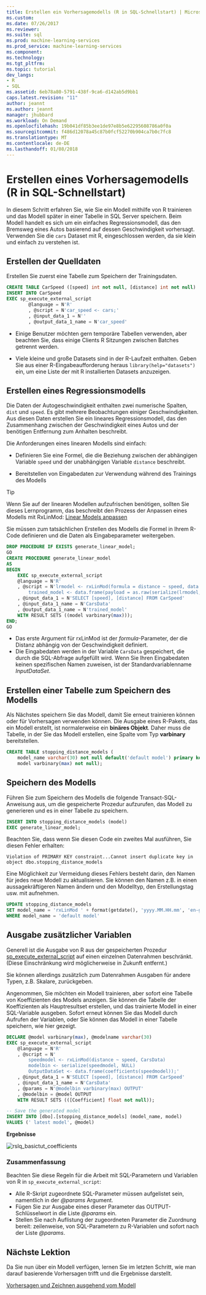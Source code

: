 ```yaml
---
title: Erstellen ein Vorhersagemodells (R in SQL-Schnellstart) | Microsoft Docs
ms.custom: 
ms.date: 07/26/2017
ms.reviewer: 
ms.suite: sql
ms.prod: machine-learning-services
ms.prod_service: machine-learning-services
ms.component: 
ms.technology: 
ms.tgt_pltfrm: 
ms.topic: tutorial
dev_langs:
- R
- SQL
ms.assetid: 6eb78a80-5791-438f-9ca6-d142ab5d9bb1
caps.latest.revision: "11"
author: jeannt
ms.author: jeannt
manager: jhubbard
ms.workload: On Demand
ms.openlocfilehash: 19b041df85b3ee1de97e8b5e62295608786a0f0a
ms.sourcegitcommit: f486d12078a45c87b0fcf52270b904ca7b0c7fc8
ms.translationtype: MT
ms.contentlocale: de-DE
ms.lasthandoff: 01/08/2018
---
```

# <a name="create-a-predictive-model-r-in-sql-quickstart"></a>Erstellen eines Vorhersagemodells (R in SQL-Schnellstart)

In diesem Schritt erfahren Sie, wie Sie ein Modell mithilfe von R trainieren und das Modell später in einer Tabelle in SQL Server speichern. Beim Modell handelt es sich um ein einfaches Regressionsmodell, das den Bremsweg eines Autos basierend auf dessen Geschwindigkeit vorhersagt. Verwenden Sie die `cars` Dataset mit R, eingeschlossen werden, da sie klein und einfach zu verstehen ist.

## <a name="create-the-source-data"></a>Erstellen der Quelldaten

Erstellen Sie zuerst eine Tabelle zum Speichern der Trainingsdaten.

```sql
CREATE TABLE CarSpeed ([speed] int not null, [distance] int not null)
INSERT INTO CarSpeed
EXEC sp_execute_external_script
        @language = N'R'
        , @script = N'car_speed <- cars;'
        , @input_data_1 = N''
        , @output_data_1_name = N'car_speed'
```

+ Einige Benutzer möchten gern temporäre Tabellen verwenden, aber beachten Sie, dass einige Clients R Sitzungen zwischen Batches getrennt werden.

+ Viele kleine und große Datasets sind in der R-Laufzeit enthalten. Geben Sie aus einer R-Eingabeaufforderung heraus `library(help="datasets")` ein, um eine Liste der mit R installierten Datasets anzuzeigen.

## <a name="create-a-regression-model"></a>Erstellen eines Regressionsmodells

Die Daten der Autogeschwindigkeit enthalten zwei numerische Spalten, `dist` und `speed`. Es gibt mehrere Beobachtungen einiger Geschwindigkeiten. Aus diesen Daten erstellen Sie ein lineares Regressionsmodell, das den Zusammenhang zwischen der Geschwindigkeit eines Autos und der benötigen Entfernung zum Anhalten beschreibt.

Die Anforderungen eines linearen Modells sind einfach:

+ Definieren Sie eine Formel, die die Beziehung zwischen der abhängigen Variable `speed` und der unabhängigen Variable `distance` beschreibt.

+ Bereitstellen von Eingabedaten zur Verwendung während des Trainings des Modells

> [!TIP]
> Wenn Sie auf der linearen Modellen aufzufrischen benötigen, sollten Sie dieses Lernprogramm, das beschreibt den Prozess der Anpassen eines Modells mit RxLinMod: [Linear Models anpassen](https://docs.microsoft.com/r-server/r/how-to-revoscaler-linear-model)

Sie müssen zum tatsächlichen Erstellen des Modells die Formel in Ihrem R-Code definieren und die Daten als Eingabeparameter weitergeben.

```sql
DROP PROCEDURE IF EXISTS generate_linear_model;
GO
CREATE PROCEDURE generate_linear_model
AS
BEGIN
    EXEC sp_execute_external_script
    @language = N'R'
    , @script = N'lrmodel <- rxLinMod(formula = distance ~ speed, data = CarsData);
        trained_model <- data.frame(payload = as.raw(serialize(lrmodel, connection=NULL)));'
    , @input_data_1 = N'SELECT [speed], [distance] FROM CarSpeed'
    , @input_data_1_name = N'CarsData'
    , @output_data_1_name = N'trained_model'
    WITH RESULT SETS ((model varbinary(max)));
END;
GO
```

+ Das erste Argument für rxLinMod ist der *formula*-Parameter, der die Distanz abhängig von der Geschwindigkeit definiert.
+ Die Eingabedaten werden in der Variable `CarsData` gespeichert, die durch die SQL-Abfrage aufgefüllt wird. Wenn Sie Ihren Eingabedaten keinen spezifischen Namen zuweisen, ist der Standardvariablenname _InputDataSet_.

## <a name="create-a-table-for-storing-the-model"></a>Erstellen einer Tabelle zum Speichern des Modells

Als Nächstes speichern Sie das Modell, damit Sie erneut trainieren können oder für Vorhersagen verwenden können. Die Ausgabe eines R-Pakets, das ein Modell erstellt, ist normalerweise ein **binäres Objekt**. Daher muss die Tabelle, in der Sie das Modell erstellen, eine Spalte vom Typ **varbinary** bereitstellen.

```sql
CREATE TABLE stopping_distance_models (
    model_name varchar(30) not null default('default model') primary key,
    model varbinary(max) not null);
```

## <a name="save-the-model"></a>Speichern des Modells

Führen Sie zum Speichern des Modells die folgende Transact-SQL-Anweisung aus, um die gespeicherte Prozedur aufzurufen, das Modell zu generieren und es in einer Tabelle zu speichern.

```sql
INSERT INTO stopping_distance_models (model)
EXEC generate_linear_model;
```

Beachten Sie, dass wenn Sie diesen Code ein zweites Mal ausführen, Sie diesen Fehler erhalten:

```
Violation of PRIMARY KEY constraint...Cannot insert duplicate key in object dbo.stopping_distance_models
```

Eine Möglichkeit zur Vermeidung dieses Fehlers besteht darin, den Namen für jedes neue Modell zu aktualisieren. Sie können den Namen z.B. in einen aussagekräftigeren Namen ändern und den Modelltyp, den Erstellungstag usw. mit aufnehmen.

```sql
UPDATE stopping_distance_models
SET model_name = 'rxLinMod ' + format(getdate(), 'yyyy.MM.HH.mm', 'en-gb')
WHERE model_name = 'default model'
```

## <a name="output-additional-variables"></a>Ausgabe zusätzlicher Variablen

Generell ist die Ausgabe von R aus der gespeicherten Prozedur [sp_execute_external_script](../../relational-databases/system-stored-procedures/sp-execute-external-script-transact-sql.md) auf einen einzelnen Datenrahmen beschränkt. (Diese Einschränkung wird möglicherweise in Zukunft entfernt.)

Sie können allerdings zusätzlich zum Datenrahmen Ausgaben für andere Typen, z.B. Skalare, zurückgeben.

Angenommen, Sie möchten ein Modell trainieren, aber sofort eine Tabelle von Koeffizienten des Models anzeigen. Sie können die Tabelle der Koeffizienten als Hauptresultset erstellen, und das trainierte Modell in einer SQL-Variable ausgeben. Sofort erneut können Sie das Modell durch Aufrufen der Variablen, oder Sie können das Modell in einer Tabelle speichern, wie hier gezeigt.

```sql
DECLARE @model varbinary(max), @modelname varchar(30)
EXEC sp_execute_external_script
    @language = N'R'
    , @script = N'
        speedmodel <- rxLinMod(distance ~ speed, CarsData)
        modelbin <- serialize(speedmodel, NULL)
        OutputDataSet <- data.frame(coefficients(speedmodel));'
    , @input_data_1 = N'SELECT [speed], [distance] FROM CarSpeed'
    , @input_data_1_name = N'CarsData'
    , @params = N'@modelbin varbinary(max) OUTPUT'
    , @modelbin = @model OUTPUT
    WITH RESULT SETS (([Coefficient] float not null));

-- Save the generated model
INSERT INTO [dbo].[stopping_distance_models] (model_name, model)
VALUES (' latest model', @model)
```

**Ergebnisse**

![rslq_basictut_coefficients](media/rslq-basictut-coefficients.PNG)

### <a name="summary"></a>Zusammenfassung

Beachten Sie diese Regeln für die Arbeit mit SQL-Parametern und Variablen von R in `sp_execute_external_script`:

+ Alle R-Skript zugeordnete SQL-Parameter müssen aufgelistet sein, namentlich in der  _@params_  Argument.
+ Fügen Sie zur Ausgabe eines dieser Parameter das OUTPUT-Schlüsselwort in die Liste _@params_ ein.
+ Stellen Sie nach Auflistung der zugeordneten Parameter die Zuordnung bereit: zeilenweise, von SQL-Parametern zu R-Variablen und sofort nach der Liste _@params_.

## <a name="next-lesson"></a>Nächste Lektion

Da Sie nun über ein Modell verfügen, lernen Sie im letzten Schritt, wie man darauf basierende Vorhersagen trifft und die Ergebnisse darstellt.

[Vorhersagen und Zeichnen ausgehend vom Modell](../tutorials/rtsql-predict-and-plot-from-model.md)


